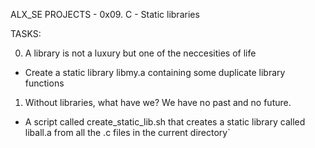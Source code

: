 ALX_SE PROJECTS - 0x09. C - Static libraries

TASKS:

0. A library is not a luxury but one of the neccesities
of life
- Create a static library libmy.a containing some duplicate
library functions

1. Without libraries, what have we? We have no past and no
future.
- A script called create_static_lib.sh that creates a static
library called liball.a from all the .c files in the current
directory`
